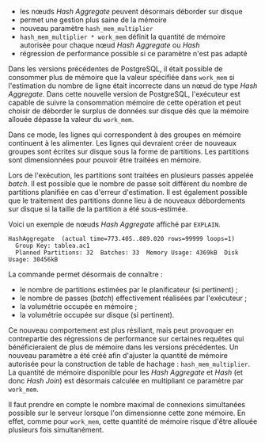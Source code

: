 <!--

Disk-based Hash Aggregation 
https://git.postgresql.org/gitweb/?p=postgresql.git;a=commitdiff;h=1f39bce021540fde00990af55b4432c55ef4b3c7

HashAgg: use better cardinality estimate for recursive spilling. 
https://git.postgresql.org/gitweb/?p=postgresql.git;a=commitdiff;h=3a232a3183d517743acf232794fadc07f0944220

Add hash_mem_multiplier GUC 
https://git.postgresql.org/gitweb/?p=postgresql.git;a=commitdiff;h=78530c8e7a5abe0b646b0b46527f8799f831e1e1

doc: PG 13 relnotes: hash_mem_multiplier can restore old behav. 
https://git.postgresql.org/gitweb/?p=postgresql.git;a=commitdiff;h=e7a6cd5dcf24c6d4b04d036a4837c7af154c4b49

-->

<div class="slide-content">

* les nœuds _Hash Aggregate_ peuvent désormais déborder sur disque
* permet une gestion plus saine de la mémoire
* nouveau paramètre `hash_mem_multiplier`
* `hash_mem_multiplier * work_mem` définit la quantité de mémoire autorisée
  pour chaque nœud _Hash Aggregate_ ou _Hash_
* régression de performance possible si ce paramètre n'est pas adapté
</div>

<div class="notes">

Dans les versions précédentes de PostgreSQL, il était possible de consommer
plus de mémoire que la valeur spécifiée dans `work_mem` si l'estimation du
nombre de ligne était incorrecte dans un nœud de type _Hash Aggregate_. Dans
cette nouvelle version de PostgreSQL, l'exécuteur est capable de suivre la
consommation mémoire de cette opération et peut choisir de déborder le surplus
de données sur disque dès que la mémoire allouée dépasse la valeur du
`work_mem`.

Dans ce mode, les lignes qui correspondent à des groupes en mémoire continuent
à les alimenter. Les lignes qui devraient créer de nouveaux groupes sont
écrites sur disque sous la forme de partitions. Les partitions sont
dimensionnées pour pouvoir être traitées en mémoire.

Lors de l'exécution, les partitions sont traitées en plusieurs passes appelée
_batch_. Il est possible que le nombre de passe soit différent du nombre de
partitions planifiée en cas d'erreur d'estimation. Il est également possible
que le traitement des partitions donne lieu à de nouveaux débordements sur
disque si la taille de la partition a été sous-estimée.

Voici un exemple de nœuds _Hash Aggregate_ affiché par `EXPLAIN`.

```
HashAggregate  (actual time=773.405..889.020 rows=99999 loops=1)
  Group Key: tablea.ac1
  Planned Partitions: 32  Batches: 33  Memory Usage: 4369kB  Disk Usage: 30456kB
```

La commande permet désormais de connaître :

* le nombre de partitions estimées par le planificateur (si pertinent) ;
* le nombre de passes (_batch_) effectivement réalisées par l'exécuteur ;
* la volumétrie occupée en mémoire ;
* la volumétrie occupée sur disque (si pertinent).

Ce nouveau comportement est plus résiliant, mais peut provoquer en contrepartie
des régressions de performance sur certaines requêtes qui bénéficieraient de
plus de mémoire dans les versions précédentes. Un nouveau paramètre a été créé
afin d'ajuster la quantité de mémoire autorisée pour la construction de table
de hachage : `hash_mem_multiplier`. La quantité de mémoire disponible pour les
_Hash Aggregate_ et _Hash_ (et donc _Hash Join_) est désormais calculée en
multipliant ce paramètre par `work_mem`.

Il faut prendre en compte le nombre maximal de connexions simultanées possible
sur le serveur lorsque l'on dimensionne cette zone mémoire. En effet, comme
pour `work_mem`, cette quantité de mémoire risque d'être allouée plusieurs fois
simultanément.

</div>
